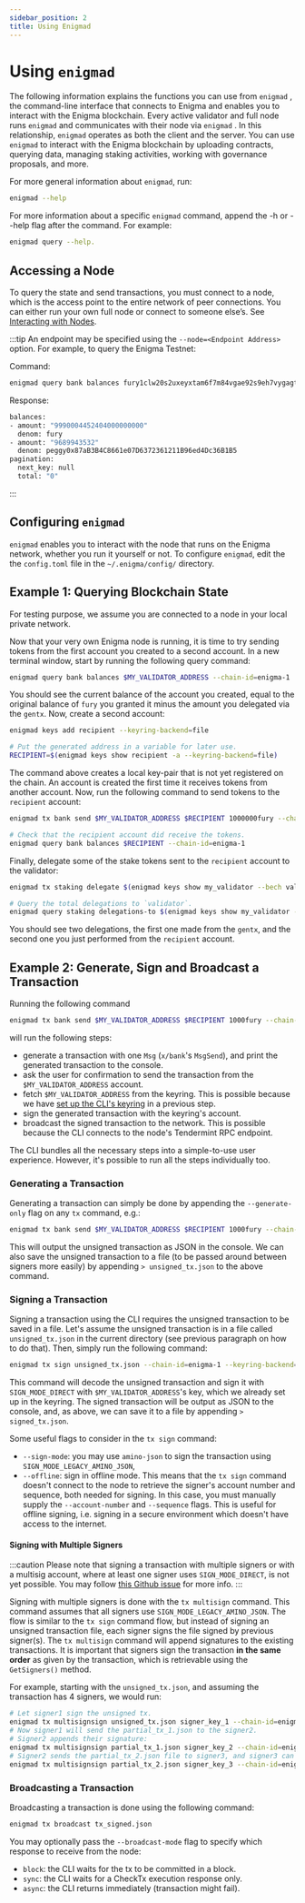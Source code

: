 ```yaml
---
sidebar_position: 2
title: Using Enigmad
---
```


# Using `enigmad` 

The following information explains the functions you can use from `enigmad` , the command-line interface that connects to Enigma and enables you to interact with the Enigma blockchain. Every active validator and full node runs `enigmad`  and communicates with their node via `enigmad` . In this relationship, `enigmad`  operates as both the client and the server. You can use `enigmad`  to interact with the Enigma blockchain by uploading contracts, querying data, managing staking activities, working with governance proposals, and more.

For more general information about `enigmad`, run: 

```bash
enigmad --help
```

For more information about a specific `enigmad`  command, append the -h or --help flag after the command. For example:

```bash
enigmad query --help.
```


## Accessing a Node

To query the state and send transactions, you must connect to a node, which is the access point to the entire network of peer connections. You can either run your own full node or connect to someone else’s. See [Interacting with Nodes](../../../nodes/interact-node.md).

:::tip
An endpoint may be specified using the `--node=<Endpoint Address>` option. For example, to query the Enigma Testnet:

Command:
```bash
enigmad query bank balances fury1clw20s2uxeyxtam6f7m84vgae92s9eh7vygagt --node=https://k8s.testnet.tm.enigma.network:443
```

Response:
```bash
balances:
- amount: "9990004452404000000000"
  denom: fury
- amount: "9689943532"
  denom: peggy0x87aB3B4C8661e07D6372361211B96ed4Dc36B1B5
pagination:
  next_key: null
  total: "0"
```
:::

## Configuring `enigmad`

`enigmad` enables you to interact with the node that runs on the Enigma network, whether you run it yourself or not. To configure `enigmad`, edit the the `config.toml` file in the `~/.enigma/config/` directory.

## Example 1: Querying Blockchain State

For testing purpose, we assume you are connected to a node in your local private network.

Now that your very own Enigma node is running, it is time to try sending tokens from the first account you created to a second account. In a new terminal window, start by running the following query command:

```bash
enigmad query bank balances $MY_VALIDATOR_ADDRESS --chain-id=enigma-1
```

You should see the current balance of the account you created, equal to the original balance of `fury` you granted it minus the amount you delegated via the `gentx`. Now, create a second account:

```bash
enigmad keys add recipient --keyring-backend=file

# Put the generated address in a variable for later use.
RECIPIENT=$(enigmad keys show recipient -a --keyring-backend=file)
```

The command above creates a local key-pair that is not yet registered on the chain. An account is created the first time it receives tokens from another account. Now, run the following command to send tokens to the `recipient` account:

```bash
enigmad tx bank send $MY_VALIDATOR_ADDRESS $RECIPIENT 1000000fury --chain-id=enigma-1 --keyring-backend=file

# Check that the recipient account did receive the tokens.
enigmad query bank balances $RECIPIENT --chain-id=enigma-1
```

Finally, delegate some of the stake tokens sent to the `recipient` account to the validator:

```bash
enigmad tx staking delegate $(enigmad keys show my_validator --bech val -a --keyring-backend=file) 500fury --from=recipient --chain-id=enigma-1 --keyring-backend=file

# Query the total delegations to `validator`.
enigmad query staking delegations-to $(enigmad keys show my_validator --bech val -a --keyring-backend=file) --chain-id=enigma-1
```

You should see two delegations, the first one made from the `gentx`, and the second one you just performed from the `recipient` account.

## Example 2: Generate, Sign and Broadcast a Transaction

Running the following command

```bash
enigmad tx bank send $MY_VALIDATOR_ADDRESS $RECIPIENT 1000fury --chain-id=enigma-1 --keyring-backend=file
```

will run the following steps:

- generate a transaction with one `Msg` (`x/bank`'s `MsgSend`), and print the generated transaction to the console.
- ask the user for confirmation to send the transaction from the `$MY_VALIDATOR_ADDRESS` account.
- fetch `$MY_VALIDATOR_ADDRESS` from the keyring. This is possible because we have [set up the CLI's keyring](../../../nodes/RunNode/keyring.md) in a previous step.
- sign the generated transaction with the keyring's account.
- broadcast the signed transaction to the network. This is possible because the CLI connects to the node's Tendermint RPC endpoint.

The CLI bundles all the necessary steps into a simple-to-use user experience. However, it's possible to run all the steps individually too.

### Generating a Transaction

Generating a transaction can simply be done by appending the `--generate-only` flag on any `tx` command, e.g.:

```bash
enigmad tx bank send $MY_VALIDATOR_ADDRESS $RECIPIENT 1000fury --chain-id=enigma-1 --generate-only
```

This will output the unsigned transaction as JSON in the console. We can also save the unsigned transaction to a file (to be passed around between signers more easily) by appending `> unsigned_tx.json` to the above command.

### Signing a Transaction

Signing a transaction using the CLI requires the unsigned transaction to be saved in a file. Let's assume the unsigned transaction is in a file called `unsigned_tx.json` in the current directory (see previous paragraph on how to do that). Then, simply run the following command:

```bash
enigmad tx sign unsigned_tx.json --chain-id=enigma-1 --keyring-backend=file --from=$MY_VALIDATOR_ADDRESS
```

This command will decode the unsigned transaction and sign it with `SIGN_MODE_DIRECT` with `$MY_VALIDATOR_ADDRESS`'s key, which we already set up in the keyring. The signed transaction will be output as JSON to the console, and, as above, we can save it to a file by appending `> signed_tx.json`.

Some useful flags to consider in the `tx sign` command:

- `--sign-mode`: you may use `amino-json` to sign the transaction using `SIGN_MODE_LEGACY_AMINO_JSON`,
- `--offline`: sign in offline mode. This means that the `tx sign` command doesn't connect to the node to retrieve the signer's account number and sequence, both needed for signing. In this case, you must manually supply the `--account-number` and `--sequence` flags. This is useful for offline signing, i.e. signing in a secure environment which doesn't have access to the internet.

#### Signing with Multiple Signers

:::caution
Please note that signing a transaction with multiple signers or with a multisig account, where at least one signer uses `SIGN_MODE_DIRECT`, is not yet possible. You may follow [this Github issue](https://github.com/cosmos/cosmos-sdk/issues/8141) for more info.
:::

Signing with multiple signers is done with the `tx multisign` command. This command assumes that all signers use `SIGN_MODE_LEGACY_AMINO_JSON`. The flow is similar to the `tx sign` command flow, but instead of signing an unsigned transaction file, each signer signs the file signed by previous signer(s). The `tx multisign` command will append signatures to the existing transactions. It is important that signers sign the transaction **in the same order** as given by the transaction, which is retrievable using the `GetSigners()` method.

For example, starting with the `unsigned_tx.json`, and assuming the transaction has 4 signers, we would run:

```bash
# Let signer1 sign the unsigned tx.
enigmad tx multisignsign unsigned_tx.json signer_key_1 --chain-id=enigma-1 --keyring-backend=file > partial_tx_1.json
# Now signer1 will send the partial_tx_1.json to the signer2.
# Signer2 appends their signature:
enigmad tx multisignsign partial_tx_1.json signer_key_2 --chain-id=enigma-1 --keyring-backend=file > partial_tx_2.json
# Signer2 sends the partial_tx_2.json file to signer3, and signer3 can append his signature:
enigmad tx multisignsign partial_tx_2.json signer_key_3 --chain-id=enigma-1 --keyring-backend=file > partial_tx_3.json
```

### Broadcasting a Transaction

Broadcasting a transaction is done using the following command:

```bash
enigmad tx broadcast tx_signed.json
```

You may optionally pass the `--broadcast-mode` flag to specify which response to receive from the node:

- `block`: the CLI waits for the tx to be committed in a block.
- `sync`: the CLI waits for a CheckTx execution response only.
- `async`: the CLI returns immediately (transaction might fail).
